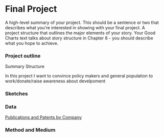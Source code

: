 # Final Project


A high-level summary of your project.  This should be a sentence or two that describes what you're interested in showing with your final project.
A project structure that outlines the major elements of your story.  Your Good Charts text talks about story structure in Chapter 8 - you should describe what you hope to achieve.  

### Project outline
Summary 
Structure 

In this project I want to convince policy makers and general population to work/donate/raise awareness about develpoment

### Sketches

### Data

[Publications and Patents by Company](/c_pubs.csv)

### Method and Medium

